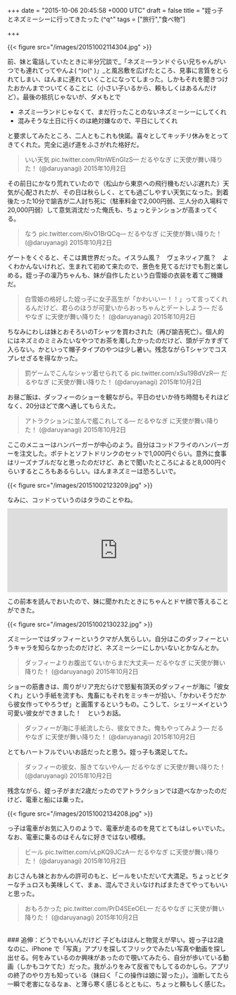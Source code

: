 
+++
date = "2015-10-06 20:45:58 +0000 UTC"
draft = false
title = "姪っ子とネズミーシーに行ってきたった (^q^"
tags = ["旅行","食べ物"]

+++


{{< figure src="/images/20151002114304.jpg"  >}}

前、妹と電話していたときに半分冗談で_「ネズミ―ランドぐらい兄ちゃんがいつでも連れてってやんよ( ^)o(^ )」_と風呂敷を広げたところ、見事に言質をとられてしまい、ほんまに連れていくことになってしまった。しかもそれを聞きつけたおかんまでついてくることに（小さい子いるから、頼もしくはあるんだけど）。最後の抵抗じゃないが、ダメもとで

<ul>
<li>ネズミ―ランドじゃなくて、まだ行ったことのないネズミーシーにしてくれ</li>
<li>混みそうな土日に行くのは絶対嫌なので、平日にしてくれ</li>
</ul>と要求してみたところ、二人ともこれも快諾。喜々としてキッチリ休みをとってきてくれた。完全に逃げ道をふさがれた格好だ。

>いい天気 pic.twitter.com/RtnWEnGlzS— だるやなぎ に天使が舞い降りた！ (@daruyanagi) 2015年10月2日<script async="" src="https://platform.twitter.com/widgets.js" charset="utf-8"></script>

その前日にかなり荒れていたので（松山から東京への飛行機もだいぶ遅れた）天気が心配されたが、その日は秋らしく、とても過ごしやすい天気になった。到着後たった10分で諭吉が二人討ち死に（駐車料金で2,000円弱、三人分の入場料で20,000円弱）して意気消沈だった俺氏も、ちょっとテンションが高まってくる。

>なう pic.twitter.com/6IvO1BrQCq— だるやなぎ に天使が舞い降りた！ (@daruyanagi) 2015年10月2日<script async="" src="https://platform.twitter.com/widgets.js" charset="utf-8"></script>

ゲートをくぐると、そこは異世界だった。イスラム風？　ヴェネツィア風？　よくわかんないけれど、生まれて初めて来たので、景色を見てるだけでも割と楽しめる。姪っ子の凜乃ちゃんも、妹が自作したという白雪姫の衣装を着てご機嫌だ。

>白雪姫の格好した姪っ子に女子高生が「かわいいー！！」って言ってくれるんだけど、君らのほうが可愛いからおっちゃんとデートしよう— だるやなぎ に天使が舞い降りた！ (@daruyanagi) 2015年10月2日<script async="" src="https://platform.twitter.com/widgets.js" charset="utf-8"></script>

ちなみにわしは妹とおそろいのTシャツを買わされた（再び諭吉死亡）。個人的にはネズミのミミみたいなやつでお茶を濁したかったのだけど、頭がデカすぎて入らない。かといって帽子タイプのやつは少し暑い。残念ながらTシャツでコスプレせざるを得なかった。

>罰ゲームでこんなシャツ着せられてる pic.twitter.com/xSu19BdVzR— だるやなぎ に天使が舞い降りた！ (@daruyanagi) 2015年10月2日<script async="" src="https://platform.twitter.com/widgets.js" charset="utf-8"></script>

お昼ご飯は、ダッフィーのショーを観ながら。平日のせいか待ち時間もそれほどなく、20分ほどで席へ通してもらえた。

>アトラクションに並んで艦これしてる— だるやなぎ に天使が舞い降りた！ (@daruyanagi) 2015年10月2日<script async="" src="https://platform.twitter.com/widgets.js" charset="utf-8"></script>

ここのメニューはハンバーガーが中心のよう。自分はコッドフライのハンバーガーを注文した。ポテトとソフトドリンクのセットで1,000円ぐらい。意外に食事はリーズナブルだなと思ったのだけど、あとで聞いたところによると8,000円ぐらいするところもあるらしい。ほんまネズミーは恐ろしいで。

{{< figure src="/images/20151002123209.jpg"  >}}

なみに、コッドっていうのはタラのことやね。<iframe src="https://hatenablog-parts.com/embed?url=https%3A%2F%2Fblog.daruyanagi.jp%2Fentry%2F2015%2F08%2F04%2F231815" title="『魚で始まる世界史: ニシンとタラとヨーロッパ』 - だるろぐ" class="embed-card embed-blogcard" scrolling="no" frameborder="0" style="display: block; width: 100%; height: 190px; max-width: 500px; margin: 10px 0px;"></iframe>この前本を読んでおいたので、妹に聞かれたときにちゃんとドヤ顔で答えることができた。

{{< figure src="/images/20151002130232.jpg"  >}}

ズミーシーではダッフィーというクマが人気らしい。自分はこのダッフィーというキャラを知らなかったのだけど、ネズミーシーにしかいないとかなんとか。

>ダッフィーよりお腹出てないからまだ大丈夫— だるやなぎ に天使が舞い降りた！ (@daruyanagi) 2015年10月2日<script async="" src="https://platform.twitter.com/widgets.js" charset="utf-8"></script>

ショーの筋書きは、周りがリア充だらけで怒髪有頂天のダッフィーが海に「彼女くれ」という手紙を流すも、鬼畜にもそれをミッキーが拾い、「かわいそうだから彼女作ってやろうぜ」と画策するというもの。こうして、シェリーメイという可愛い彼女ができました！　というお話。

>ダッフィーが海に手紙流したら、彼女できた。俺もやってみよう— だるやなぎ に天使が舞い降りた！ (@daruyanagi) 2015年10月2日<script async="" src="https://platform.twitter.com/widgets.js" charset="utf-8"></script>

とてもハートフルでいいお話だったと思う。姪っ子も満足してた。

>ダッフィーの彼女、服きてないやん— だるやなぎ に天使が舞い降りた！ (@daruyanagi) 2015年10月2日<script async="" src="https://platform.twitter.com/widgets.js" charset="utf-8"></script>

残念ながら、姪っ子がまだ2歳だったのでアトラクションでは遊べなかったのだけど、電車と船には乗った。

{{< figure src="/images/20151002134208.jpg"  >}}

っ子は電車がお気に入りのようで、電車が走るのを見てとてもはしゃいでいた。なお、電車に乗るのはそんなに好きではない模様。

>ビール pic.twitter.com/vLpKQ9JCzA— だるやなぎ に天使が舞い降りた！ (@daruyanagi) 2015年10月2日<script async="" src="https://platform.twitter.com/widgets.js" charset="utf-8"></script>

おじさんも妹とおかんの許可のもと、ビールをいただいて大満足。ちょっとビターなチュロスも美味しくて、まぁ、混んでさえいなければまたきてやってもいいと思った。

>おもろかった pic.twitter.com/PrD4SEeOEL— だるやなぎ に天使が舞い降りた！ (@daruyanagi) 2015年10月2日<script async="" src="https://platform.twitter.com/widgets.js" charset="utf-8"></script>

<br/>


<div class="section">
    ### 追伸：どうでもいいんだけど
    子どもはほんと物覚えが早い。姪っ子は2歳なのに、iPhone で「写真」アプリを探してフリックでみたい写真や動画を探し出せる。何をみているのか興味があったので覗いてみたら、自分が歩いている動画（しかもコケてた）だった。我がふりをみて反省でもしてるのかしら。アプリの終了のやり方も知っている（妹曰く「この操作は娘に習った」）。油断してたら一瞬で老害になるなぁ、と薄ら寒く感じるとともに、ちょっと頼もしく感じた。 

</div>

